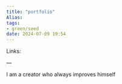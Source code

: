 ```yaml
---
title: "portfolio"
Alias: 
tags:
- green/seed
date: 2024-07-09 19:54
---
```

Links:  

—

I am a creator who always improves himself

